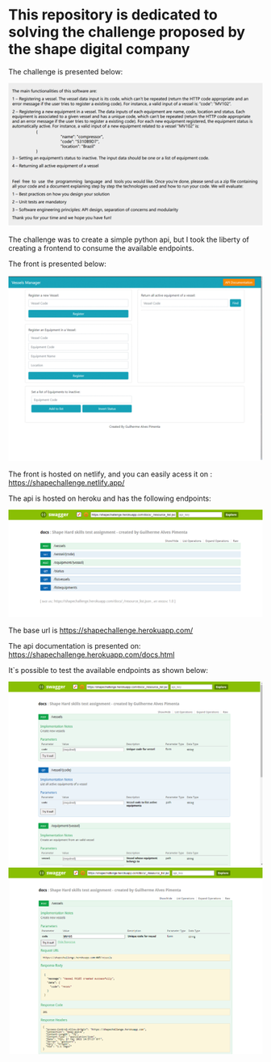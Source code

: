 # This repository is dedicated to solving the challenge proposed by the shape digital company

The challenge is presented below:

<img src = "utils/hard-skills-assignment-shape.PNG">


The challenge was to create a simple python api, but I took the liberty of creating a frontend to consume the available endpoints.

The front is presented below:

<img src = "utils/gif-frontend2.gif">

The front is hosted on netlify, and you can easily acess it on : https://shapechallenge.netlify.app/


The api is hosted on heroku and has the following endpoints:

<img src ="utils/available_endpoints.PNG">

The base url is https://shapechallenge.herokuapp.com/ 


The api documentation is presented on: https://shapechallenge.herokuapp.com/docs.html

It`s possible to test the available endpoints as shown below:

<img src="utils/api_documentation.PNG">

<img src="utils/created_vessel_endpoint.PNG">


